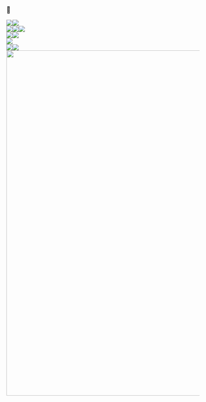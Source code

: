 ### 🙂

<div style = "display:flex;">
<img src="https://img.shields.io/badge/AWS_ECS-white?style=flat-square&logo=amazonaws">  
<img src="https://img.shields.io/badge/Oracle-white?style=flat-square&logo=oracle&logoColor=black">
</div>

<div style = "display:flex;">
<img src="https://img.shields.io/badge/SpringBoot-white?style=flat-square&logo=springboot">
<img src="https://img.shields.io/badge/SpringSecurity-white?style=flat-square&logo=springsecurity">
<img src="https://img.shields.io/badge/JPA-white?style=flat-square&logo=spring">
</div>

<div style = "display:flex;">
<img src="https://img.shields.io/badge/Mysql-white?style=flat-square&logo=mysql">
<img src="https://img.shields.io/badge/MariaDB-white?style=flat-square&logo=mariadb&logoColor=C0765A">
</div>

<div style = "display:flex;">
<img src="https://img.shields.io/badge/Java-white?style=flat-square&logo=java&logo=openjdk&logoColor=black">
</div>

<div style = "display:flex;">
<img src="https://img.shields.io/badge/linux-white?style=flat-square&logo=linux">
<img src="https://img.shields.io/badge/docker-white?style=flat-square&logo=docker">
</div>

<img src = "https://github.com/user-attachments/assets/3ad88a09-040b-4e0e-8aac-4181005a3a80" width = "900"/>
